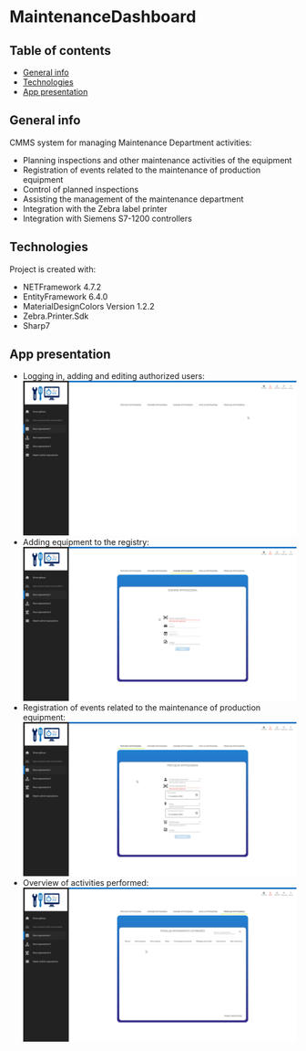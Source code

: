 # MaintenanceDashboard

## Table of contents
* [General info](#general-info)
* [Technologies](#technologies)
* [App presentation](#app-presentation)

## General info
CMMS system for managing Maintenance Department activities:
* Planning inspections and other maintenance activities of the equipment
* Registration of events related to the maintenance of production equipment
* Control of planned inspections
* Assisting the management of the maintenance department
* Integration with the Zebra label printer
* Integration with Siemens S7-1200 controllers
## Technologies
Project is created with:
* NETFramework 4.7.2
* EntityFramework  6.4.0
* MaterialDesignColors Version 1.2.2
* Zebra.Printer.Sdk
* Sharp7

## App presentation

* Logging in, adding and editing authorized users:
![My image](https://github.com/MichalGornik93/MaintenanceDashboard/blob/master/MaintenanceDashboard.Client/Gallery/1.gif)
* Adding equipment to the registry:
![My image](https://github.com/MichalGornik93/MaintenanceDashboard/blob/master/MaintenanceDashboard.Client/Gallery/3.gif)
* Registration of events related to the maintenance of production equipment:
![My image](https://github.com/MichalGornik93/MaintenanceDashboard/blob/master/MaintenanceDashboard.Client/Gallery/2.gif)
* Overview of activities performed:
![My image](https://github.com/MichalGornik93/MaintenanceDashboard/blob/master/MaintenanceDashboard.Client/Gallery/4.gif)
